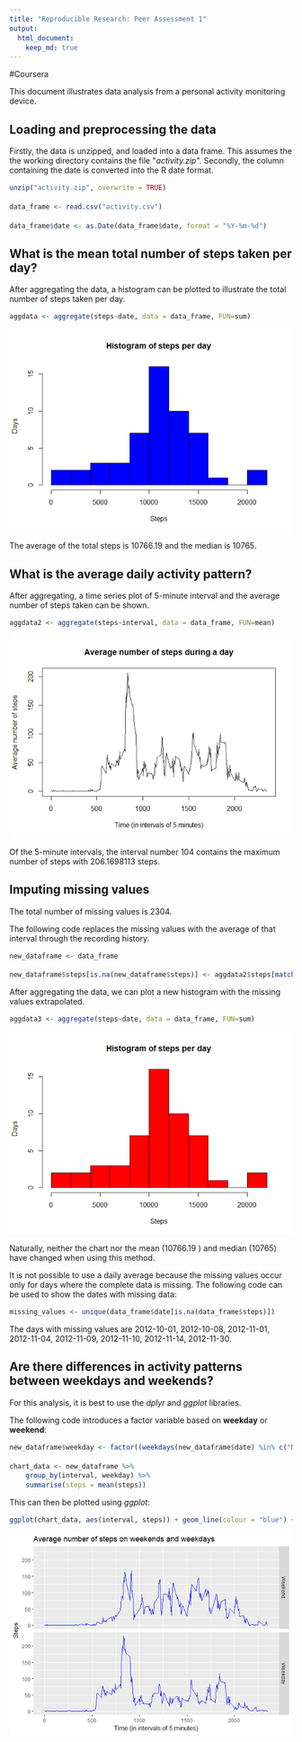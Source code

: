 ```yaml
---
title: "Reproducible Research: Peer Assessment 1"
output: 
  html_document:
    keep_md: true
---
```


#Coursera 

This document illustrates data analysis from a personal activity monitoring device.

## Loading and preprocessing the data

Firstly, the data is unzipped, and loaded into a data frame. This assumes the the working directory contains the file "*activity.zip*". 
Secondly, the column containing the date is converted into the R date format. 


```r
unzip("activity.zip", overwrite = TRUE)

data_frame <- read.csv("activity.csv")

data_frame$date <- as.Date(data_frame$date, format = "%Y-%m-%d")
```

## What is the mean total number of steps taken per day?

After aggregating the data, a histogram can be plotted to illustrate the total number of steps taken per day. 

```r
aggdata <- aggregate(steps~date, data = data_frame, FUN=sum)
```

![](PA1_template_files/figure-html/histogram1-1.png)<!-- -->



The average of the total steps is 10766.19 and the median is 10765. 

## What is the average daily activity pattern?

After aggregating, a time series plot of  5-minute interval and the average number of steps taken can be shown.

```r
aggdata2 <- aggregate(steps~interval, data = data_frame, FUN=mean)
```

![](PA1_template_files/figure-html/plot1-1.png)<!-- -->



Of the 5-minute intervals, the interval number 104 contains the maximum number of steps with 206.1698113 steps. 


## Imputing missing values


The total number of missing values is 2304.  
  
The following code replaces the missing  values with the average of that interval through the recording history.


```r
new_dataframe <- data_frame

new_dataframe$steps[is.na(new_dataframe$steps)] <- aggdata2$steps[match(new_dataframe$interval[is.na(new_dataframe$steps)], aggdata2$interval)]
```
After aggregating the data, we can plot a new histogram with the missing values extrapolated. 

```r
aggdata3 <- aggregate(steps~date, data = data_frame, FUN=sum)
```
![](PA1_template_files/figure-html/histogram2-1.png)<!-- -->

Naturally, neither the chart nor the mean (10766.19 ) and median (10765) have changed when using this method.  
  
It is not possible to use a daily average because the missing values occur only for days where the complete data is missing. The following code can be used to show the dates with missing data:

```r
missing_values <- unique(data_frame$date[is.na(data_frame$steps)])
```
The days with missing values are 2012-10-01, 2012-10-08, 2012-11-01, 2012-11-04, 2012-11-09, 2012-11-10, 2012-11-14, 2012-11-30.


## Are there differences in activity patterns between weekdays and weekends?

For this analysis, it is best to use the *dplyr* and *ggplot* libraries. 

The following code introduces a factor variable based on **weekday** or **weekend**:

```r
new_dataframe$weekday <- factor((weekdays(new_dataframe$date) %in% c("Monday", "Tuesday", "Wednesday", "Thursday", "Friday")), levels=c(FALSE, TRUE), labels=c('Weekend', 'Weekday'))

chart_data <- new_dataframe %>%
	group_by(interval, weekday) %>%
	summarise(steps = mean(steps))
```

This can then be plotted using *ggplot*:

```r
ggplot(chart_data, aes(interval, steps)) + geom_line(colour = "blue") + facet_grid(weekday ~ .) + labs(x = "Time (in intervals of 5 minutes)", y = "Steps", title = "Average number of steps on weekends and weekdays")
```

![](PA1_template_files/figure-html/unnamed-chunk-12-1.png)<!-- -->
